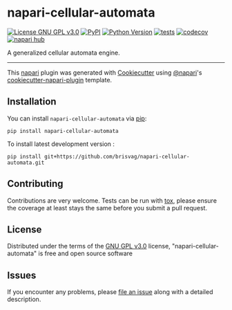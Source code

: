 # napari-cellular-automata

[![License GNU GPL v3.0](https://img.shields.io/pypi/l/napari-cellular-automata.svg?color=green)](https://github.com/brisvag/napari-cellular-automata/raw/main/LICENSE)
[![PyPI](https://img.shields.io/pypi/v/napari-cellular-automata.svg?color=green)](https://pypi.org/project/napari-cellular-automata)
[![Python Version](https://img.shields.io/pypi/pyversions/napari-cellular-automata.svg?color=green)](https://python.org)
[![tests](https://github.com/brisvag/napari-cellular-automata/workflows/tests/badge.svg)](https://github.com/brisvag/napari-cellular-automata/actions)
[![codecov](https://codecov.io/gh/brisvag/napari-cellular-automata/branch/main/graph/badge.svg)](https://codecov.io/gh/brisvag/napari-cellular-automata)
[![napari hub](https://img.shields.io/endpoint?url=https://api.napari-hub.org/shields/napari-cellular-automata)](https://napari-hub.org/plugins/napari-cellular-automata)

A generalized cellular automata engine.

----------------------------------

This [napari] plugin was generated with [Cookiecutter] using [@napari]'s [cookiecutter-napari-plugin] template.

<!--
Don't miss the full getting started guide to set up your new package:
https://github.com/napari/cookiecutter-napari-plugin#getting-started

and review the napari docs for plugin developers:
https://napari.org/stable/plugins/index.html
-->

## Installation

You can install `napari-cellular-automata` via [pip]:

    pip install napari-cellular-automata



To install latest development version :

    pip install git+https://github.com/brisvag/napari-cellular-automata.git


## Contributing

Contributions are very welcome. Tests can be run with [tox], please ensure
the coverage at least stays the same before you submit a pull request.

## License

Distributed under the terms of the [GNU GPL v3.0] license,
"napari-cellular-automata" is free and open source software

## Issues

If you encounter any problems, please [file an issue] along with a detailed description.

[napari]: https://github.com/napari/napari
[Cookiecutter]: https://github.com/audreyr/cookiecutter
[@napari]: https://github.com/napari
[MIT]: http://opensource.org/licenses/MIT
[BSD-3]: http://opensource.org/licenses/BSD-3-Clause
[GNU GPL v3.0]: http://www.gnu.org/licenses/gpl-3.0.txt
[GNU LGPL v3.0]: http://www.gnu.org/licenses/lgpl-3.0.txt
[Apache Software License 2.0]: http://www.apache.org/licenses/LICENSE-2.0
[Mozilla Public License 2.0]: https://www.mozilla.org/media/MPL/2.0/index.txt
[cookiecutter-napari-plugin]: https://github.com/napari/cookiecutter-napari-plugin

[file an issue]: https://github.com/brisvag/napari-cellular-automata/issues

[napari]: https://github.com/napari/napari
[tox]: https://tox.readthedocs.io/en/latest/
[pip]: https://pypi.org/project/pip/
[PyPI]: https://pypi.org/
